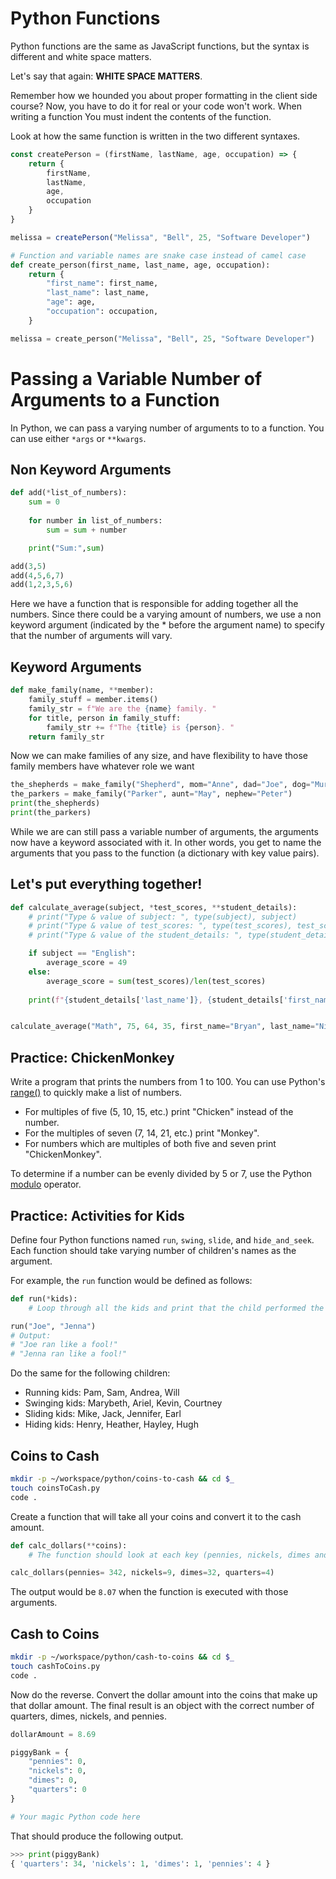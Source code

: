 # Python Functions

Python functions are the same as JavaScript functions, but the syntax is different and white space matters.

Let's say that again: **WHITE SPACE MATTERS**.

Remember how we hounded you about proper formatting in the client side course? Now, you have to do it for real or your code won't work. When writing a function You must indent the contents of the function.

Look at how the same function is written in the two different syntaxes.

```js
const createPerson = (firstName, lastName, age, occupation) => {
    return {
        firstName,
        lastName,
        age,
        occupation
    }
}

melissa = createPerson("Melissa", "Bell", 25, "Software Developer")
```

```python
# Function and variable names are snake case instead of camel case
def create_person(first_name, last_name, age, occupation):
    return {
        "first_name": first_name,
        "last_name": last_name,
        "age": age,
        "occupation": occupation,
    }

melissa = create_person("Melissa", "Bell", 25, "Software Developer")
```
# Passing a Variable Number of Arguments to a Function

In Python, we can pass a varying number of arguments to to a function. You can use either `*args` or `**kwargs`.

## Non Keyword Arguments

```python
def add(*list_of_numbers):
    sum = 0
    
    for number in list_of_numbers:
        sum = sum + number

    print("Sum:",sum)

add(3,5)
add(4,5,6,7)
add(1,2,3,5,6)
```

Here we have a function that is responsible for adding together all the numbers. Since there could be a varying amount of numbers, we use a non keyword argument (indicated by the * before the argument name) to specify that the number of arguments will vary.


## Keyword Arguments

```python
def make_family(name, **member):
    family_stuff = member.items()
    family_str = f"We are the {name} family. "
    for title, person in family_stuff:
        family_str += f"The {title} is {person}. "
    return family_str
```
Now we can make families of any size, and have flexibility to have those family members have whatever role we want

```py
the_shepherds = make_family("Shepherd", mom="Anne", dad="Joe", dog="Murph")
the_parkers = make_family("Parker", aunt="May", nephew="Peter")
print(the_shepherds)
print(the_parkers)
```

While we are can still pass a variable number of arguments, the arguments now have a keyword associated with it. In other words, you get to name the arguments that you pass to the function (a dictionary with key value pairs).

## Let's put everything together!

```python
def calculate_average(subject, *test_scores, **student_details):
    # print("Type & value of subject: ", type(subject), subject)
    # print("Type & value of test_scores: ", type(test_scores), test_scores)
    # print("Type & value of the student_details: ", type(student_details), student_details)

    if subject == "English":
        average_score = 49
    else:
        average_score = sum(test_scores)/len(test_scores)
    
    print(f"{student_details['last_name']}, {student_details['first_name']} got an average score of {average_score} in {subject}.")


calculate_average("Math", 75, 64, 35, first_name="Bryan", last_name="Nilsen")
```

## Practice: ChickenMonkey

Write a program that prints the numbers from 1 to 100. You can use Python's [range()](https://www.pythoncentral.io/pythons-range-function-explained/) to quickly make a list of numbers.

* For multiples of five (5, 10, 15, etc.) print "Chicken" instead of the number.
* For the multiples of seven (7, 14, 21, etc.) print "Monkey".
* For numbers which are multiples of both five and seven print "ChickenMonkey".

To determine if a number can be evenly divided by 5 or 7, use the Python [modulo](https://docs.python.org/3.7/reference/expressions.html#binary-arithmetic-operations) operator.

## Practice: Activities for Kids

Define four Python functions named `run`, `swing`, `slide`, and `hide_and_seek`. Each function should take varying number of children's names as the argument.

For example, the `run` function would be defined as follows:

```python
def run(*kids):
    # Loop through all the kids and print that the child performed the activity.

run("Joe", "Jenna")
# Output: 
# "Joe ran like a fool!"
# "Jenna ran like a fool!"
```

Do the same for the following children:

- Running kids: Pam, Sam, Andrea, Will
- Swinging kids: Marybeth, Ariel, Kevin, Courtney
- Sliding kids: Mike, Jack, Jennifer, Earl
- Hiding kids: Henry, Heather, Hayley, Hugh

## Coins to Cash

```sh
mkdir -p ~/workspace/python/coins-to-cash && cd $_
touch coinsToCash.py
code .
```

Create a function that will take all your coins and convert it to the cash amount.

```python
def calc_dollars(**coins):
    # The function should look at each key (pennies, nickels, dimes and quarters) and perform the appropriate math on the integer value to determine how much money you have in dollars. Store that value in a variable named `dollarAmount` and print it.

calc_dollars(pennies= 342, nickels=9, dimes=32, quarters=4)
```

The output would be `8.07` when the function is executed with those arguments.

## Cash to Coins

```sh
mkdir -p ~/workspace/python/cash-to-coins && cd $_
touch cashToCoins.py
code .
```

Now do the reverse. Convert the dollar amount into the coins that make up that dollar amount. The final result is an object with the correct number of quarters, dimes, nickels, and pennies.

```py
dollarAmount = 8.69

piggyBank = {
    "pennies": 0,
    "nickels": 0,
    "dimes": 0,
    "quarters": 0
}

# Your magic Python code here
```

That should produce the following output.

```py
>>> print(piggyBank)
{ 'quarters': 34, 'nickels': 1, 'dimes': 1, 'pennies': 4 }
```
